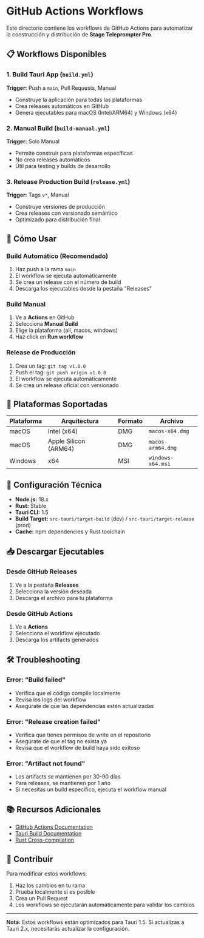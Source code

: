 # GitHub Actions Workflows

Este directorio contiene los workflows de GitHub Actions para automatizar la construcción y distribución de **Stage Teleprompter Pro**.

## 📋 Workflows Disponibles

### 1. **Build Tauri App** (`build.yml`)
**Trigger:** Push a `main`, Pull Requests, Manual
- Construye la aplicación para todas las plataformas
- Crea releases automáticos en GitHub
- Genera ejecutables para macOS (Intel/ARM64) y Windows (x64)

### 2. **Manual Build** (`build-manual.yml`)
**Trigger:** Solo Manual
- Permite construir para plataformas específicas
- No crea releases automáticos
- Útil para testing y builds de desarrollo

### 3. **Release Production Build** (`release.yml`)
**Trigger:** Tags `v*`, Manual
- Construye versiones de producción
- Crea releases con versionado semántico
- Optimizado para distribución final

## 🚀 Cómo Usar

### Build Automático (Recomendado)
1. Haz push a la rama `main`
2. El workflow se ejecuta automáticamente
3. Se crea un release con el número de build
4. Descarga los ejecutables desde la pestaña "Releases"

### Build Manual
1. Ve a **Actions** en GitHub
2. Selecciona **Manual Build**
3. Elige la plataforma (all, macos, windows)
4. Haz click en **Run workflow**

### Release de Producción
1. Crea un tag: `git tag v1.0.0`
2. Push el tag: `git push origin v1.0.0`
3. El workflow se ejecuta automáticamente
4. Se crea un release oficial con versionado

## 📱 Plataformas Soportadas

| Plataforma | Arquitectura | Formato | Archivo |
|------------|--------------|---------|---------|
| macOS | Intel (x64) | DMG | `macos-x64.dmg` |
| macOS | Apple Silicon (ARM64) | DMG | `macos-arm64.dmg` |
| Windows | x64 | MSI | `windows-x64.msi` |

## 🔧 Configuración Técnica

- **Node.js:** 18.x
- **Rust:** Stable
- **Tauri CLI:** 1.5
- **Build Target:** `src-tauri/target-build` (dev) / `src-tauri/target-release` (prod)
- **Cache:** npm dependencies y Rust toolchain

## 📥 Descargar Ejecutables

### Desde GitHub Releases
1. Ve a la pestaña **Releases**
2. Selecciona la versión deseada
3. Descarga el archivo para tu plataforma

### Desde GitHub Actions
1. Ve a **Actions**
2. Selecciona el workflow ejecutado
3. Descarga los artifacts generados

## 🛠️ Troubleshooting

### Error: "Build failed"
- Verifica que el código compile localmente
- Revisa los logs del workflow
- Asegúrate de que las dependencias estén actualizadas

### Error: "Release creation failed"
- Verifica que tienes permisos de write en el repositorio
- Asegúrate de que el tag no exista ya
- Revisa que el workflow de build haya sido exitoso

### Error: "Artifact not found"
- Los artifacts se mantienen por 30-90 días
- Para releases, se mantienen por 1 año
- Si necesitas un build específico, ejecuta el workflow manual

## 📚 Recursos Adicionales

- [GitHub Actions Documentation](https://docs.github.com/en/actions)
- [Tauri Build Documentation](https://tauri.app/v1/guides/getting-started/setup/)
- [Rust Cross-compilation](https://rust-lang.github.io/rustup/cross-compilation.html)

## 🤝 Contribuir

Para modificar estos workflows:
1. Haz los cambios en tu rama
2. Prueba localmente si es posible
3. Crea un Pull Request
4. Los workflows se ejecutarán automáticamente para validar los cambios

---

**Nota:** Estos workflows están optimizados para Tauri 1.5. Si actualizas a Tauri 2.x, necesitarás actualizar la configuración.
